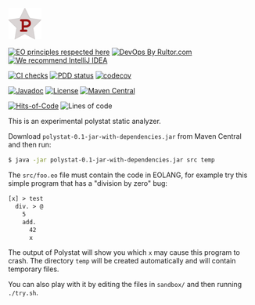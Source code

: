 <img src="https://raw.githubusercontent.com/polystat/polystat.github.io/master/logo.svg" height="64px"/>

[![EO principles respected here](https://www.elegantobjects.org/badge.svg)](https://www.elegantobjects.org)
[![DevOps By Rultor.com](http://www.rultor.com/b/polystat/polystat)](http://www.rultor.com/p/polystat/polystat)
[![We recommend IntelliJ IDEA](https://www.elegantobjects.org/intellij-idea.svg)](https://www.jetbrains.com/idea/)

[![CI checks](https://github.com/polystat/polystat/actions/workflows/ci-checks.yml/badge.svg)](https://github.com/polystat/polystat/actions/workflows/ci-checks.yml)
[![PDD status](http://www.0pdd.com/svg?name=polystat/polystat)](http://www.0pdd.com/p?name=polystat/polystat)
[![codecov](https://codecov.io/gh/polystat/polystat/branch/master/graph/badge.svg)](https://codecov.io/gh/polystat/polystat)

[![Javadoc](http://www.javadoc.io/badge/org.polystat/polystat.svg)](http://www.javadoc.io/doc/org.polystat/polystat)
[![License](https://img.shields.io/badge/license-MIT-green.svg)](https://github.com/polystat/polystat/blob/master/LICENSE.txt)
[![Maven Central](https://img.shields.io/maven-central/v/org.polystat/polystat.svg)](https://maven-badges.herokuapp.com/maven-central/org.polystat/polystat)

[![Hits-of-Code](https://hitsofcode.com/github/polystat/polystat)](https://hitsofcode.com/view/github/polystat/polystat)
![Lines of code](https://img.shields.io/tokei/lines/github/polystat/polystat)

This is an experimental polystat static analyzer.

Download `polystat-0.1-jar-with-dependencies.jar` 
from Maven Central and then run:

```bash
$ java -jar polystat-0.1-jar-with-dependencies.jar src temp
```

The `src/foo.eo` file must contain the code in EOLANG, for example
try this simple program that has a "division by zero" bug:

```
[x] > test
  div. > @
    5
    add.
      42
      x
```

The output of Polystat will show you which `x` may cause
this program to crash. The directory `temp` will be created
automatically and will contain temporary files.

You can also play with it by editing the files in `sandbox/`
and then running `./try.sh`.
